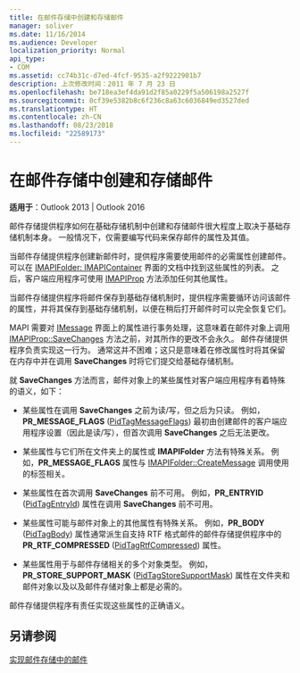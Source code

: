```yaml
---
title: 在邮件存储中创建和存储邮件
manager: soliver
ms.date: 11/16/2014
ms.audience: Developer
localization_priority: Normal
api_type:
- COM
ms.assetid: cc74b31c-d7ed-4fcf-9535-a2f9222901b7
description: 上次修改时间：2011 年 7 月 23 日
ms.openlocfilehash: be718ea3ef4da91d2f85a0229f5a506198a2527f
ms.sourcegitcommit: 0cf39e5382b8c6f236c8a63c6036849ed3527ded
ms.translationtype: HT
ms.contentlocale: zh-CN
ms.lasthandoff: 08/23/2018
ms.locfileid: "22589173"
---
```

# <a name="creating-and-storing-messages-in-message-stores"></a>在邮件存储中创建和存储邮件

  
  
**适用于**：Outlook 2013 | Outlook 2016 
  
邮件存储提供程序如何在基础存储机制中创建和存储邮件很大程度上取决于基础存储机制本身。 一般情况下，仅需要编写代码来保存邮件的属性及其值。
  
当邮件存储提供程序创建新邮件时，提供程序需要使用邮件的必需属性创建邮件。 可以在 [IMAPIFolder: IMAPIContainer](imapifolderimapicontainer.md) 界面的文档中找到这些属性的列表。 之后，客户端应用程序可使用 [IMAPIProp](imapipropiunknown.md) 方法添加任何其他属性。 
  
当邮件存储提供程序将邮件保存到基础存储机制时，提供程序需要循环访问该邮件的属性，并将其保存到基础存储机制，以便在稍后打开邮件时可以完全恢复它们。
  
MAPI 需要对 [IMessage](imessageimapiprop.md) 界面上的属性进行事务处理，这意味着在邮件对象上调用  [IMAPIProp::SaveChanges](imapiprop-savechanges.md) 方法之前，对其所作的更改不会永久。 邮件存储提供程序负责实现这一行为。 通常这并不困难；这只是意味着在修改属性时将其保留在内存中并在调用 **SaveChanges** 时将它们提交给基础存储机制。 
  
就 **SaveChanges** 方法而言，邮件对象上的某些属性对客户端应用程序有着特殊的语义，如下： 
  
- 某些属性在调用 **SaveChanges** 之前为读/写，但之后为只读。 例如，**PR_MESSAGE_FLAGS** ([PidTagMessageFlags](pidtagmessageflags-canonical-property.md)) 最初由创建邮件的客户端应用程序设置（因此是读/写），但首次调用 **SaveChanges** 之后无法更改。
    
- 某些属性与它们所在文件夹上的属性或 **IMAPIFolder** 方法有特殊关系。 例如，**PR_MESSAGE_FLAGS** 属性与 [IMAPIFolder::CreateMessage](imapifolder-createmessage.md) 调用使用的标签相关。 
    
- 某些属性在首次调用 **SaveChanges** 前不可用。 例如，**PR_ENTRYID** ([PidTagEntryId](pidtagentryid-canonical-property.md)) 属性在调用 **SaveChanges** 前不可用。 
    
- 某些属性可能与邮件对象上的其他属性有特殊关系。 例如，**PR_BODY** ([PidTagBody](pidtagbody-canonical-property.md)) 属性通常派生自支持 RTF 格式邮件的邮件存储提供程序中的 **PR_RTF_COMPRESSED** ([PidTagRtfCompressed](pidtagrtfcompressed-canonical-property.md)) 属性。
    
- 某些属性用于与邮件存储相关的多个对象类型。 例如，**PR_STORE_SUPPORT_MASK** ([PidTagStoreSupportMask](pidtagstoresupportmask-canonical-property.md)) 属性在文件夹和邮件对象以及以及邮件存储对象上都是必需的。
    
邮件存储提供程序有责任实现这些属性的正确语义。
  
## <a name="see-also"></a>另请参阅



[实现邮件存储中的邮件](implementing-messages-in-message-stores.md)

